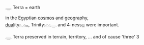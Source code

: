 𓇾 Terra = earth  

in the Egyptian [cosmos](cosmos) and [geo](𓅐)graphy,  
[dual](dual)ity𓈋𓈇, Trinity𓈉𓇾 and 4-ness[𓊖](𓊖) were important.  

𓇾 Terra preserved in terrain, territory, … and of cause 'three' 3  
